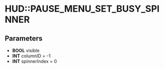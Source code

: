 # HUD::PAUSE_MENU_SET_BUSY_SPINNER

## Parameters
* **BOOL** visible
* **INT** columnID = -1
* **INT** spinnerIndex = 0